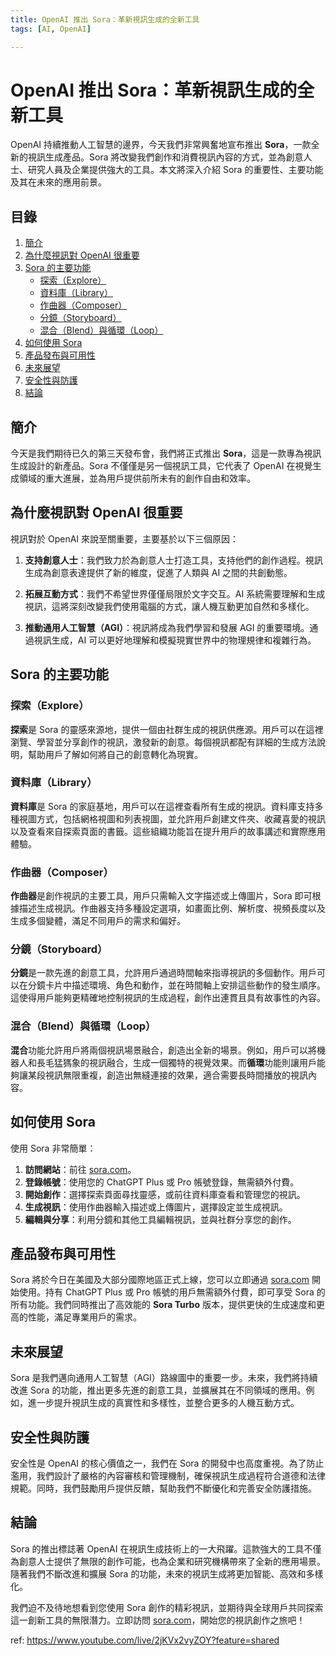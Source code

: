 ```yaml
---
title: OpenAI 推出 Sora：革新視訊生成的全新工具
tags: [AI, OpenAI]

---
```


# OpenAI 推出 Sora：革新視訊生成的全新工具

OpenAI 持續推動人工智慧的邊界，今天我們非常興奮地宣布推出 **Sora**，一款全新的視訊生成產品。Sora 將改變我們創作和消費視訊內容的方式，並為創意人士、研究人員及企業提供強大的工具。本文將深入介紹 Sora 的重要性、主要功能及其在未來的應用前景。

## 目錄

1. [簡介](#簡介)
2. [為什麼視訊對 OpenAI 很重要](#為什麼視訊對-openai-很重要)
3. [Sora 的主要功能](#sora-的主要功能)
    - [探索（Explore）](#探索explore)
    - [資料庫（Library）](#資料庫library)
    - [作曲器（Composer）](#作曲器composer)
    - [分鏡（Storyboard）](#分鏡storyboard)
    - [混合（Blend）與循環（Loop）](#混合blend與循環loop)
4. [如何使用 Sora](#如何使用-sora)
5. [產品發布與可用性](#產品發布與可用性)
6. [未來展望](#未來展望)
7. [安全性與防護](#安全性與防護)
8. [結論](#結論)

## 簡介

今天是我們期待已久的第三天發布會，我們將正式推出 **Sora**，這是一款專為視訊生成設計的新產品。Sora 不僅僅是另一個視訊工具，它代表了 OpenAI 在視覺生成領域的重大進展，並為用戶提供前所未有的創作自由和效率。

## 為什麼視訊對 OpenAI 很重要

視訊對於 OpenAI 來說至關重要，主要基於以下三個原因：

1. **支持創意人士**：我們致力於為創意人士打造工具，支持他們的創作過程。視訊生成為創意表達提供了新的維度，促進了人類與 AI 之間的共創動態。
   
2. **拓展互動方式**：我們不希望世界僅僅局限於文字交互。AI 系統需要理解和生成視訊，這將深刻改變我們使用電腦的方式，讓人機互動更加自然和多樣化。
   
3. **推動通用人工智慧（AGI）**：視訊將成為我們學習和發展 AGI 的重要環境。通過視訊生成，AI 可以更好地理解和模擬現實世界中的物理規律和複雜行為。

## Sora 的主要功能

### 探索（Explore）

**探索**是 Sora 的靈感來源地，提供一個由社群生成的視訊供應源。用戶可以在這裡瀏覽、學習並分享創作的視訊，激發新的創意。每個視訊都配有詳細的生成方法說明，幫助用戶了解如何將自己的創意轉化為現實。

### 資料庫（Library）

**資料庫**是 Sora 的家庭基地，用戶可以在這裡查看所有生成的視訊。資料庫支持多種視圖方式，包括網格視圖和列表視圖，並允許用戶創建文件夾、收藏喜愛的視訊以及查看來自探索頁面的書籤。這些組織功能旨在提升用戶的故事講述和實際應用體驗。

### 作曲器（Composer）

**作曲器**是創作視訊的主要工具，用戶只需輸入文字描述或上傳圖片，Sora 即可根據描述生成視訊。作曲器支持多種設定選項，如畫面比例、解析度、視頻長度以及生成多個變體，滿足不同用戶的需求和偏好。

### 分鏡（Storyboard）

**分鏡**是一款先進的創意工具，允許用戶通過時間軸來指導視訊的多個動作。用戶可以在分鏡卡片中描述環境、角色和動作，並在時間軸上安排這些動作的發生順序。這使得用戶能夠更精確地控制視訊的生成過程，創作出連貫且具有故事性的內容。

### 混合（Blend）與循環（Loop）

**混合**功能允許用戶將兩個視訊場景融合，創造出全新的場景。例如，用戶可以將機器人和長毛猛獁象的視訊融合，生成一個獨特的視覺效果。而**循環**功能則讓用戶能夠讓某段視訊無限重複，創造出無縫連接的效果，適合需要長時間播放的視訊內容。

## 如何使用 Sora

使用 Sora 非常簡單：

1. **訪問網站**：前往 [sora.com](https://sora.com)。
2. **登錄帳號**：使用您的 ChatGPT Plus 或 Pro 帳號登錄，無需額外付費。
3. **開始創作**：選擇探索頁面尋找靈感，或前往資料庫查看和管理您的視訊。
4. **生成視訊**：使用作曲器輸入描述或上傳圖片，選擇設定並生成視訊。
5. **編輯與分享**：利用分鏡和其他工具編輯視訊，並與社群分享您的創作。

## 產品發布與可用性

Sora 將於今日在美國及大部分國際地區正式上線，您可以立即通過 [sora.com](https://sora.com) 開始使用。持有 ChatGPT Plus 或 Pro 帳號的用戶無需額外付費，即可享受 Sora 的所有功能。我們同時推出了高效能的 **Sora Turbo** 版本，提供更快的生成速度和更高的性能，滿足專業用戶的需求。

## 未來展望

Sora 是我們邁向通用人工智慧（AGI）路線圖中的重要一步。未來，我們將持續改進 Sora 的功能，推出更多先進的創意工具，並擴展其在不同領域的應用。例如，進一步提升視訊生成的真實性和多樣性，並整合更多的人機互動方式。

## 安全性與防護

安全性是 OpenAI 的核心價值之一，我們在 Sora 的開發中也高度重視。為了防止濫用，我們設計了嚴格的內容審核和管理機制，確保視訊生成過程符合道德和法律規範。同時，我們鼓勵用戶提供反饋，幫助我們不斷優化和完善安全防護措施。

## 結論

Sora 的推出標誌著 OpenAI 在視訊生成技術上的一大飛躍。這款強大的工具不僅為創意人士提供了無限的創作可能，也為企業和研究機構帶來了全新的應用場景。隨著我們不斷改進和擴展 Sora 的功能，未來的視訊生成將更加智能、高效和多樣化。

我們迫不及待地想看到您使用 Sora 創作的精彩視訊，並期待與全球用戶共同探索這一創新工具的無限潛力。立即訪問 [sora.com](https://sora.com)，開始您的視訊創作之旅吧！

ref: https://www.youtube.com/live/2jKVx2vyZOY?feature=shared